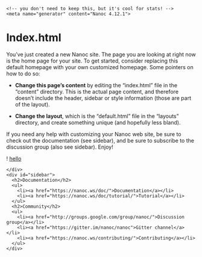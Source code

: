 <!DOCTYPE HTML>
<html lang="en">
  <head>
    <meta charset="utf-8">
    <title>Default Layout</title>
    <link rel="stylesheet" href="/stylesheet.css">

    <!-- you don't need to keep this, but it's cool for stats! -->
    <meta name="generator" content="Nanoc 4.12.1">
  </head>
  <body>
    <div id="main">
      <h1>Index.html</h1>

<p>You’ve just created a new Nanoc site. The page you are looking at right now is the home page for your site. To get started, consider replacing this default homepage with your own customized homepage. Some pointers on how to do so:</p>

<ul>
  <li><p><strong>Change this page’s content</strong> by editing the “index.html” file in the “content” directory. This is the actual page content, and therefore doesn’t include the header, sidebar or style information (those are part of the layout).</p></li>
  <li><p><strong>Change the layout</strong>, which is the “default.html” file in the “layouts” directory, and create something unique (and hopefully less bland).</p></li>
</ul>

<p>If you need any help with customizing your Nanoc web site, be sure to check out the documentation (see sidebar), and be sure to subscribe to the discussion group (also see sidebar). Enjoy!</p>

<p>!
<a href="/myfile/">hello</a></p>

    </div>
    <div id="sidebar">
      <h2>Documentation</h2>
      <ul>
        <li><a href="https://nanoc.ws/doc/">Documentation</a></li>
        <li><a href="https://nanoc.ws/doc/tutorial/">Tutorial</a></li>
      </ul>
      <h2>Community</h2>
      <ul>
        <li><a href="http://groups.google.com/group/nanoc/">Discussion group</a></li>
        <li><a href="https://gitter.im/nanoc/nanoc">Gitter channel</a></li>
        <li><a href="https://nanoc.ws/contributing/">Contributing</a></li>
      </ul>
    </div>
  </body>
</html>
